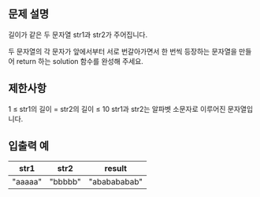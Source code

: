 ## 문제 설명
길이가 같은 두 문자열 str1과 str2가 주어집니다.

두 문자열의 각 문자가 앞에서부터 서로 번갈아가면서 한 번씩 등장하는 문자열을 만들어 return 하는 solution 함수를 완성해 주세요.

## 제한사항
1 ≤ str1의 길이 = str2의 길이 ≤ 10
str1과 str2는 알파벳 소문자로 이루어진 문자열입니다.

## 입출력 예
| str1 | str2 | result |
| --- | --- | --- |
| "aaaaa" | "bbbbb" | "ababababab" |